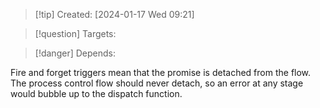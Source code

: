 
>[!tip] Created: [2024-01-17 Wed 09:21]

>[!question] Targets: 

>[!danger] Depends: 

Fire and forget triggers mean that the promise is detached from the flow.  The process control flow should never detach, so an error at any stage would bubble up to the dispatch function.
